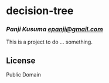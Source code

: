 # decision-tree
### _Panji Kusuma <epanji@gmail.com>_

This is a project to do ... something.

## License

Public Domain

